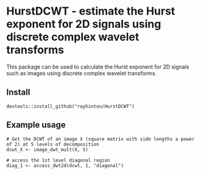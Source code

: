 # HurstDCWT - estimate the Hurst exponent for 2D signals using discrete complex wavelet transforms

This package can be used to calculate the Hurst exponent for 2D signals such as images using discrete complex wavelet transforms. 

## Install

`devtools::install_github("rayhinton/HurstDCWT")`

## Example usage

```
# Get the DCWT of an image X (square matrix with side lengths a power of 2) at 5 levels of decomposition
dcwt_X <- image_dwt_mult(X, 5)

# access the 1st level diagonal region
diag_1 <- access_dwt2d(dcwt, 1, "diagonal")
```
